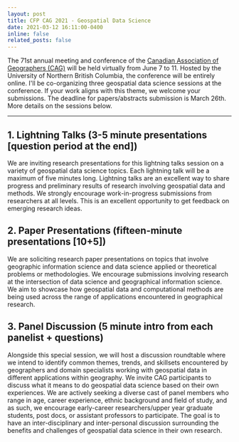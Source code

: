 ```yaml
---
layout: post
title: CFP CAG 2021 - Geospatial Data Science 
date: 2021-03-12 16:11:00-0400
inline: false
related_posts: false
---
```

The 71st annual meeting and conference of the <a href=" https://www.cag-acg.ca/">Canadian Association of Geographers (CAG)</a> will be held virtually from June 7 to 11. Hosted by the University of Northern British Columbia, the conference will be entirely online. I'll be co-organizing three geospatial data science sessions at the conference. If your work aligns with this theme, we welcome your submissions. The deadline for papers/abstracts submission is March 26th. More details on the sessions below. 
***
<h2>1. Lightning Talks (3-5 minute presentations [question period at the end])</h2>
We are inviting research presentations for this lightning talks session on a variety of geospatial data science topics. Each lightning talk will be a maximum of five minutes long. Lightning talks are an excellent way to share progress and preliminary results of research involving geospatial data and methods. We strongly encourage work-in-progress submissions from researchers at all levels.  This is an excellent opportunity to get feedback on emerging research ideas.
<h2>2. Paper Presentations (fifteen-minute presentations [10+5])</h2>
We are soliciting research paper presentations on topics that involve geographic information science and data science applied or theoretical problems or methodologies. We encourage submissions involving research at the intersection of data science and geographical information science. We aim to showcase how geospatial data and computational methods are being used across the range of applications encountered in geographical research.
<h2>3. Panel Discussion (5 minute intro from each panelist + questions)</h2>
Alongside this special session, we will host a discussion roundtable where we intend to identify common themes, trends, and skillsets encountered by geographers and domain specialists working with geospatial data in different applications within geography. We invite CAG participants to discuss what it means to do geospatial data science based on their own experiences. We are actively seeking a diverse cast of panel members who range in age, career experience, ethnic background and field of study, and as such, we encourage early-career researchers/upper year graduate students, post docs, or assistant professors to participate. The goal is to have an inter-disciplinary and inter-personal discussion surrounding the benefits and challenges of geospatial data science in their own research.
